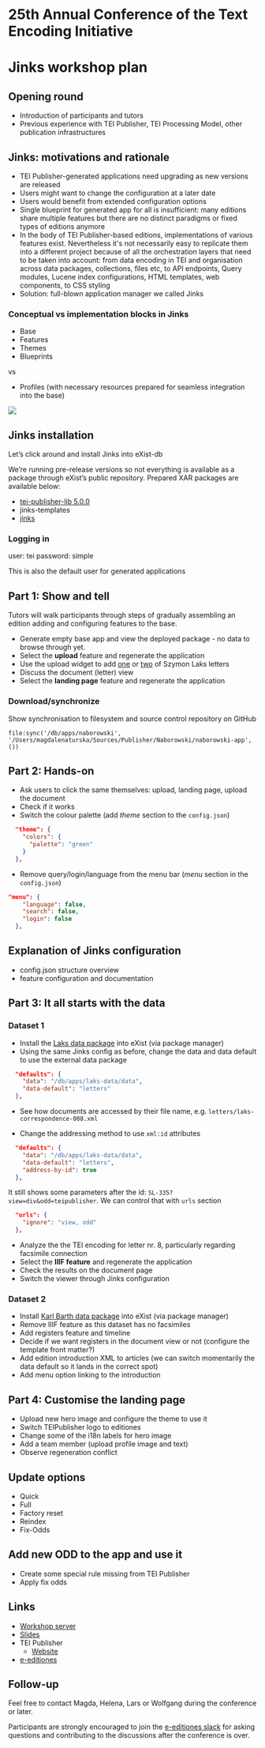 # 25th Annual Conference of the Text Encoding Initiative
# Jinks workshop plan

## Opening round

- Introduction of participants and tutors
- Previous experience with TEI Publisher, TEI Processing Model, other publication infrastructures

## Jinks: motivations and rationale

- TEI Publisher-generated applications need upgrading as new versions are released
- Users might want to change the configuration at a later date
- Users would benefit from extended configuration options
- Single blueprint for generated app for all is insufficient: many editions share multiple features but there are no distinct paradigms or fixed types of editions anymore
- In the body of TEI Publisher-based editions, implementations of various features exist. Nevertheless it's not necessarily
easy to replicate them into a different project because of all the orchestration layers that need to be taken into account: from data encoding in TEI and organisation across data packages, collections, files etc, to API endpoints, Query modules, Lucene index configurations, HTML templates, web components, to CSS styling
- Solution: full-blown application manager we called Jinks

### Conceptual vs implementation blocks in Jinks

- Base
- Features
- Themes
- Blueprints

vs

- Profiles (with necessary resources prepared for seamless integration into the base)

![](/images/jinks.jpg)

## Jinks installation

Let’s click around and install Jinks into eXist-db

We’re running pre-release versions so not everything is available as a package through eXist’s public repository. Prepared XAR packages are available below:

- [tei-publisher-lib 5.0.0]()
- jinks-templates
- [jinks]() 

### Logging in

user: tei 
password: simple

This is also the default user for generated applications

## Part 1:  Show and tell

Tutors will walk participants through steps of gradually assembling an edition adding and configuring features to the base.

- Generate empty base app and view the deployed package - no data to browse through yet.
- Select the **upload** feature and regenerate the application
- Use the upload widget to add [one](data/laks-correspondence-334.xml)  or [two](data/laks-correspondence-335.xml) of Szymon Laks letters
- Discuss the document (letter) view
- Select the **landing page** feature and regenerate the application

### Download/synchronize

Show synchronisation to filesystem and source control repository on GitHub

```xquery
file:sync('/db/apps/naborowski', '/Users/magdalenaturska/Sources/Publisher/Naborowski/naborowski-app', ())
```

## Part 2: Hands-on

- Ask users to click the same themselves: upload, landing page, upload the document
- Check if it works
- Switch the colour palette (add *theme* section to the `config.json`)

```json
  "theme": {
    "colors": {
      "palette": "green"
    }
  },
```

- Remove query/login/language from the menu bar (*menu* section in the `config.json`)

```json
"menu": {
    "language": false,
    "search": false,
    "login": false
  },
```

## Explanation of Jinks configuration

- config.json structure overview
- feature configuration and documentation

## Part 3: It all starts with the data

### Dataset 1

- Install the [Laks data package](data/xars/laks-data-1.0.xar) into eXist (via package manager)
- Using the same Jinks config as before, change the data and data default to use the external data package

```json
  "defaults": {
    "data": "/db/apps/laks-data/data",
    "data-default": "letters"    
  },
```
- See how documents are accessed by their file name, e.g. `letters/laks-correspondence-008.xml`

- Change the addressing method to use `xml:id` attributes

```json
  "defaults": {
    "data": "/db/apps/laks-data/data",
    "data-default": "letters",
    "address-by-id": true   
  },
```

It still shows some parameters after the id: `SL-335?view=div&odd=teipublisher`. We can control that with `urls` section

```json
  "urls": {
    "ignore": "view, odd"
  },
```

- Analyze the the TEI encoding for letter nr. 8, particularly regarding facsimile connection
- Select the **IIIF feature** and regenerate the application
- Check the results on the document page
- Switch the viewer through Jinks configuration

### Dataset 2

- Install [Karl Barth data package](data/xars/kb-data.xar) into eXist (via package manager)
- Remove IIIF feature as this dataset has no facsimiles
- Add registers feature and timeline
- Decide if we want registers in the document view or not (configure the template front matter?)
- Add edition introduction XML to articles (we can switch momentarily the data default so it lands in the correct spot)
- Add menu option linking to the introduction

## Part 4: Customise the landing page

- Upload new hero image and configure the theme to use it
- Switch TEIPublisher logo to editiones
- Change some of the i18n labels for hero image
- Add a team member (upload profile image and text)
- Observe regeneration conflict

## Update options

- Quick
- Full
- Factory reset
- Reindex
- Fix-Odds

## Add new ODD to the app and use it

- Create some special rule missing from TEI Publisher
- Apply fix odds

## Links
* [Workshop server](https://workshop.jinntec.de/exist/)
* [Slides]()
* TEI Publisher
  - [Website](https://teipublisher.org)
* [e-editiones](https://e-editiones.org/)

## Follow-up

Feel free to contact Magda, Helena, Lars or Wolfgang during the conference or later.

Participants are strongly encouraged to join the [e-editiones slack](https://join.slack.com/t/e-editiones/shared_invite/zt-e19jc03q-OFaVni~_lh6emSHen6pswg)
for asking questions and contributing to the discussions after the conference is over.
